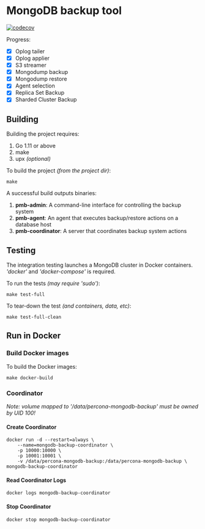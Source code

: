 # MongoDB backup tool
[![codecov](https://codecov.io/gh/percona/mongodb-backup/branch/master/graph/badge.svg?token=TiuOmTfp2p)](https://codecov.io/gh/percona/mongodb-backup)

Progress:
- [x] Oplog tailer
- [x] Oplog applier
- [x] S3 streamer
- [x] Mongodump backup
- [x] Mongodump restore
- [x] Agent selection
- [x] Replica Set Backup
- [x] Sharded Cluster Backup

## Building

Building the project requires:
1. Go 1.11 or above
1. make
1. upx *(optional)*

To build the project *(from the project dir)*:
```
make
```

A successful build outputs binaries: 
1. **pmb-admin**: A command-line interface for controlling the backup system
1. **pmb-agent**: An agent that executes backup/restore actions on a database host
1. **pmb-coordinator**: A server that coordinates backup system actions

## Testing

The integration testing launches a MongoDB cluster in Docker containers. *'docker'* and *'docker-compose'* is required.

To run the tests *(may require 'sudo')*:
```
make test-full
```

To tear-down the test *(and containers, data, etc)*:
```
make test-full-clean
```

## Run in Docker

### Build Docker images

To build the Docker images:
```
make docker-build
```

### Coordinator
*Note: volume mapped to '/data/percona-mongodb-backup' must be owned by UID 100!*

#### Create Coordinator
```
docker run -d --restart=always \
    --name=mongodb-backup-coordinator \
    -p 10000:10000 \
    -p 10001:10001 \
    -v /data/percona-mongodb-backup:/data/percona-mongodb-backup \
mongodb-backup-coordinator
```

#### Read Coordinator Logs
```
docker logs mongodb-backup-coordinator
```

#### Stop Coordinator
```
docker stop mongodb-backup-coordinator
```
